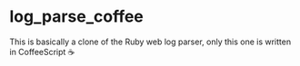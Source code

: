 # log_parse_coffee

This is basically a clone of the Ruby web log parser, only this one is written in CoffeeScript ☕
